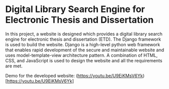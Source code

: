 # Digital Library Search Engine for Electronic Thesis and Dissertation

In this project, a website is designed which provides a digital library search engine for electronic thesis and dissertation (ETD). The Django framework is used to build the website. Django is a high-level python web framework that enables rapid development of the secure and maintainable website and uses model-template-view architecture pattern. A combination of HTML, CSS, and JavaScript is used to design the website and all the requirements are met.

Demo for the developed website: (https://youtu.be/U9EiKMsV6Yk)[https://youtu.be/U9EiKMsV6Yk]
